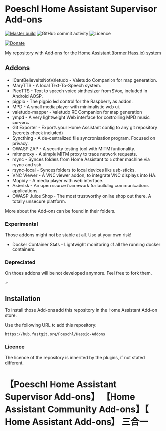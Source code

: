 # Poeschl Home Assistant Supervisor Add-ons

[![Master build][build-badge]][build-url]
![GitHub commit activity][commit-badge]
![Licence][licence-badge]

[![Donate][donation-badge]][donation-url]

My repository with Add-ons for the [Home Assistant (former Hass.io) system](https://www.home-assistant.io/hassio/)

## Addons

* ICantBelieveItsNotValetudo - Valetudo Companion for map generation.
* MaryTTS - A local Text-To-Speech system.
* PicoTTS - Text to speech voice sinthesizer from SVox, included in Android AOSP.
* pigpio - The pigpio led control for the Raspberry as addon.
* MPD - A small media player with minimalistic web ui.
* valetudo-mapper - Valetudo RE Companion for map generation
* ympd - A very lightweight Web interface for controlling MPD music servers.
* Git Exporter - Exports your Home Assistant config to any git repository (secrets check included)
* Syncthing - A de-centralized file syncronisation program. Focused on privacy.
* OWASP ZAP - A security testing tool with MITM funtionality.
* mitmproxy - A simple MITM proxy to trace network requests.
* rsync - Synces folders from Home Assistant to a other machine via rsync and ssh.
* rsync-local - Synces folders to local devices like usb-sticks.
* VNC Viewer - A VNC viewer addon, to integrate VNC displays into HA.
* Mopidy - A media player with web interface.
* Asterisk - An open source framework for building communications applications.
* OWASP Juice Shop - The most trustworthy online shop out there. A totally unsecure plattform.

More about the Add-ons can be found in their folders.


###  Experimental

Those addons might not be stable at all. Use at your own risk!

* Docker Container Stats - Lightwight monitoring of all the running docker containers.


###  Depreciated

On thoes addons will be not developed anymore. Feel free to fork them.

♂

## Installation

To install those Add-ons add this repository in the Home Assistant Add-on store.

Use the following URL to add this repository:

`https://hub.fastgit.org/Poeschl/Hassio-Addons`

### Licence

The licence of the repository is inherited by the plugins, if not stated different.

[build-badge]: https://img.shields.io/github/workflow/status/Poeschl/Hassio-Addons/Deploy%20addons?style=for-the-badge
[build-url]: https://hub.fastgit.org/Poeschl/Hassio-Addons/actions?query=workflow%3A%22Deploy+addons%22
[commit-badge]: https://img.shields.io/github/commit-activity/m/Poeschl/Hassio-Addons?style=for-the-badge
[licence-badge]: https://img.shields.io/github/license/Poeschl/Hassio-Addons?style=for-the-badge
[donation-badge]: https://img.shields.io/badge/Buy%20me%20a%20coffee-%23d32f2f?logo=buy-me-a-coffee&style=for-the-badge&logoColor=white
[donation-url]: https://www.buymeacoffee.com/Poeschl

# 【Poeschl Home Assistant Supervisor Add-ons】 【Home Assistant Community Add-ons】【 Home Assistant Add-ons】 三合一